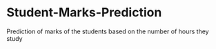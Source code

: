 # Student-Marks-Prediction
Prediction of marks of the students based on the number of hours they study
